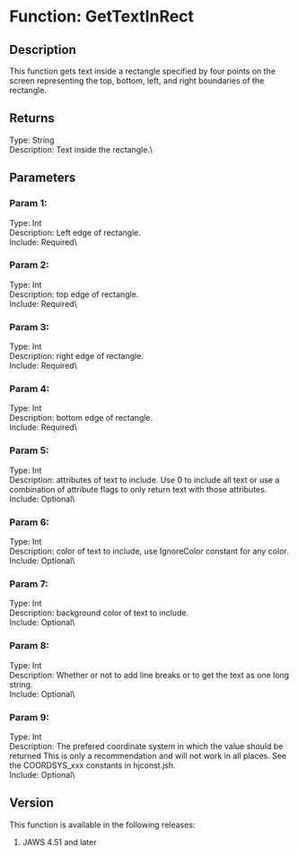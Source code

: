 # Function: GetTextInRect

## Description

This function gets text inside a rectangle specified by four points on
the screen representing the top, bottom, left, and right boundaries of
the rectangle.

## Returns

Type: String\
Description: Text inside the rectangle.\

## Parameters

### Param 1:

Type: Int\
Description: Left edge of rectangle.\
Include: Required\

### Param 2:

Type: Int\
Description: top edge of rectangle.\
Include: Required\

### Param 3:

Type: Int\
Description: right edge of rectangle.\
Include: Required\

### Param 4:

Type: Int\
Description: bottom edge of rectangle.\
Include: Required\

### Param 5:

Type: Int\
Description: attributes of text to include. Use 0 to include all text or
use a combination of attribute flags to only return text with those
attributes.\
Include: Optional\

### Param 6:

Type: Int\
Description: color of text to include, use IgnoreColor constant for any
color.\
Include: Optional\

### Param 7:

Type: Int\
Description: background color of text to include.\
Include: Optional\

### Param 8:

Type: Int\
Description: Whether or not to add line breaks or to get the text as one
long string.\
Include: Optional\

### Param 9:

Type: Int\
Description: The prefered coordinate system in which the value should be
returned This is only a recommendation and will not work in all places.
See the COORDSYS_xxx constants in hjconst.jsh.\
Include: Optional\

## Version

This function is available in the following releases:

1.  JAWS 4.51 and later
